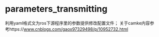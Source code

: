 # parameters_transmitting
利用yaml格式文为ros下源程序里的参数提供修改配置文件；
关于camke内容参考https://www.cnblogs.com/gaox97329498/p/10952732.html
